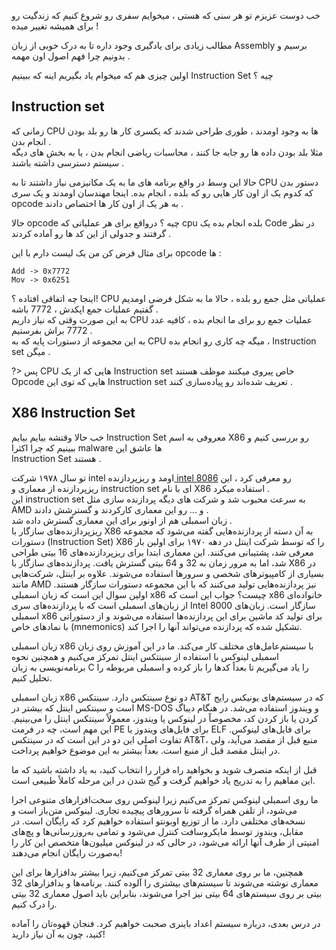 
خب دوست عزیزم تو هر سنی که هستی ، میخوایم سفری رو شروع کنیم که زندگیت رو برای همیشه تغییر میده !

مطالب زیادی برای یادگیری وجود داره تا به درک خوبی از زبان Assembly برسیم و بدونیم چرا فهم اصول اون مهمه .

اولین چیزی هم که میخوام یاد بگیریم اینه که ببینیم Instruction Set ‌چیه ؟

## Instruction set
زمانی که CPU ها به وجود اومدند ، طوری طراحی شدند که یکسری کار ها رو بلد بودن انجام بدن .  
مثلا بلد بودن داده ها رو جابه جا کنند ، محاسبات ریاضی انجام بدن ، یا به بخش های دیگه سیستم دسترسی داشته باشند .  

حالا این وسط در واقع برنامه های ما به یک مکانیزمی نیاز داشتند تا به CPU دستور بدن که کدوم یک
از اون کار هایی رو که بلده ، انجام بده.
اینجا مهندسان اومدند و یک سری opcode به هر یک از اون کار ها اختصاص دادند .

حالا opcode چیه ؟ درواقع برای هر عملیاتی که cpu بلده انجام بده یک Code در نظر گرفتند و جدولی از این کد ها رو آماده کردند .

برای مثال فرض کن من یک لیست دارم با این opcode ها :  
```
Add -> 0x7772
Mov -> 0x6251
```

اینجا چه اتفاقی افتاده ؟! CPU عملیاتی مثل جمع رو بلده ، حالا ما به شکل فرضی اومدیم گفتیم عملیات جمع 
اپکدش ، 7772 باشه .  
به این صورت وقتی که نیاز داریم CPU عملیات جمع رو برای ما انجام بده ، کافیه عدد 7772 براش بفرستیم .  
به این مجموعه از دستورات پایه که به CPU میگه چه کاری رو انجام بده ، Instruction set میگن .

?> پس CPU هایی که از یک Instruction set خاص پیروی میکنند موظف هستند Opcode هایی که توی این Instruction set تعریف شده‌اند رو پیاده‌سازی کنند .

## X86 Instruction Set

خب حالا وقتشه بیایم بیایم Instruction Set معروفی به اسم X86 رو بررسی کنیم و ببینیم که چرا اکثرا malware ها عاشق این  
Instruction Set هستند .

تو سال ۱۹۷۸ شرکت intel اومد و ریزپردازنده[ intel 8086](https://en.wikipedia.org/wiki/Intel_8086) رو معرفی کرد ، این ریزپردازنده از معماری و instruction set ای با نام X86 استفاده میکرد .  
این instruction set به سرعت محبوب شد و شرکت های دیگه پردازنده سازی مثل AMD و ... رو این معماری کارکردند و گسترشش دادند .  
زبان اسمبلی هم از اونور برای این معماری گسترش داده شد .  
ریزپردازنده‌های سازگار با X86 به آن دسته از پردازنده‌هایی گفته می‌شود که مجموعه دستورات (Instruction Set) X86 را که توسط شرکت اینتل در دهه ۱۹۷۰ برای اولین بار معرفی شد، پشتیبانی می‌کنند. این معماری ابتدا برای ریزپردازنده‌های 16 بیتی طراحی شد، اما به مرور زمان به 32 و 64 بیتی گسترش یافت. پردازنده‌های سازگار با X86 در بسیاری از کامپیوترهای شخصی و سرورها استفاده می‌شوند. علاوه بر اینتل، شرکت‌هایی مانند AMD نیز پردازنده‌هایی تولید می‌کنند که با این مجموعه دستورات سازگار هستند.
اولین سوال این است که زبان اسمبلی x86 چیست؟ جواب این است که x86 خانواده‌ای از زبان‌های اسمبلی است که با پردازنده‌های سری Intel 8000 سازگار است. زبان‌های اسمبلی x86 برای تولید کد ماشین برای این پردازنده‌ها استفاده می‌شوند و از دستوراتی با نمادهای خاص (mnemonics) تشکیل شده که پردازنده می‌تواند آنها را اجرا کند.

زبان اسمبلی x86 با سیستم‌عامل‌های مختلف کار می‌کند. ما در این آموزش روی زبان اسمبلی لینوکس با استفاده از سینتکس اینتل تمرکز می‌کنیم و همچنین نحوه برنامه‌نویسی به زبان C را یاد می‌گیریم تا بعداً کدها را باز کرده و اسمبلی مربوطه را تحلیل کنیم.

زبان اسمبلی x86 دو نوع سینتکس دارد. سینتکس AT&T که در سیستم‌های یونیکس رایج است و سینتکس اینتل که بیشتر در MS-DOS و ویندوز استفاده می‌شد. در هنگام دیباگ کردن یا باز کردن کد، مخصوصاً در لینوکس یا ویندوز، معمولاً سینتکس اینتل را می‌بینیم. این مهم است، چه در فرمت PE برای فایل‌های ویندوز یا ELF برای فایل‌های لینوکس. تفاوت اصلی این دو در این است که در سینتکس AT&T، منبع قبل از مقصد می‌آید، ولی در اینتل مقصد قبل از منبع است. بعداً بیشتر به این موضوع خواهیم پرداخت.

قبل از اینکه منصرف شوید و بخواهید راه فرار را انتخاب کنید، به یاد داشته باشید که ما این مفاهیم را به تدریج یاد خواهیم گرفت و گیج شدن در این مرحله کاملاً طبیعی است.

ما روی اسمبلی لینوکس تمرکز می‌کنیم زیرا لینوکس روی سخت‌افزارهای متنوعی اجرا می‌شود، از تلفن همراه گرفته تا سرورهای پیچیده تجاری. لینوکس متن‌باز است و نسخه‌های مختلفی دارد. ما از توزیع اوبونتو استفاده خواهیم کرد که رایگان است. در مقابل، ویندوز توسط مایکروسافت کنترل می‌شود و تمامی به‌روزرسانی‌ها و پچ‌های امنیتی از طرف آنها ارائه می‌شود، در حالی که در لینوکس میلیون‌ها متخصص این کار را به‌صورت رایگان انجام می‌دهند!

همچنین، ما بر روی معماری 32 بیتی تمرکز می‌کنیم، زیرا بیشتر بدافزارها برای این معماری نوشته می‌شوند تا سیستم‌های بیشتری را آلوده کنند. برنامه‌ها و بدافزارهای 32 بیتی بر روی سیستم‌های 64 بیتی نیز اجرا می‌شوند، بنابراین باید اصول معماری 32 بیتی را درک کنیم.

در درس بعدی، درباره سیستم اعداد باینری صحبت خواهیم کرد. فنجان قهوه‌تان را آماده کنید، چون به آن نیاز دارید!